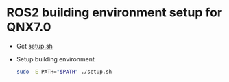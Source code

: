 # ROS2 building environment setup for QNX7.0
       
* Get 
    [setup.sh](https://github.com/c6supper/qnx_env/blob/master/docker/ROS2/setup.sh)
    
* Setup building environment
    ```bash 
    sudo -E PATH="$PATH" ./setup.sh
    ```
